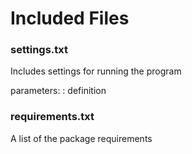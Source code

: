 # Included Files
### settings.txt
Includes settings for running the program

parameters:
: definition

### requirements.txt
A list of the package requirements

